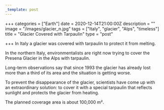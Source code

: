 ```yaml
---
_template: post
---
```




+++
categories = ["Earth"]
date = 2020-12-14T21:00:00Z
description = ""
image = "/images/glacier_n.jpg"
tags = ["Italy", "glacier", "Alps", "timeless"]
title = "Glacier Covered with Tarpaulin"
type = "post"

+++
In Italy a glacier was covered with tarpaulin to protect it from melting.

In the northern Italy, environmentalists are right now trying to cover the Presena Glacier in the Alps with tarpaulin.

Long-term observations say that since 1993 the glacier has already lost more than a third of its area and the situation is getting worse.

To prevent the disappearance of the glacier, scientists have come up with an extraordinary solution: to cover it with a special tarpaulin that reflects sunlight and protects the glacier from heating.

The planned coverage area is about 100,000 m².
